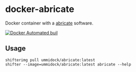 # docker-abricate

Docker container with a [abricate](https://github.com/tseemann/abricate) software.

[![Docker Automated buil](https://img.shields.io/docker/automated/jrottenberg/ffmpeg.svg)](https://hub.docker.com/r/ummidock/abricate/)

Usage
-----

    shifterimg pull ummidock/abricate:latest
    shifter --image=ummidock/abricate:latest abricate --help
